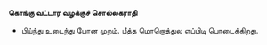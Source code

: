 **கொங்கு வட்டார வழக்குச் சொல்லகராதி**
- பிய்ந்து உடைந்து போன முறம். பீத்த மொறொத்துல எப்பிடி பொடைக்கிறது.

